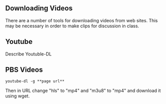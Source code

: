 ## Downloading Videos

There are a number of tools for downloading videos from web sites. This may be
necessary in order to make clips for discussion in class.

## Youtube

Describe Youtuble-DL

## PBS Videos

    youtube-dl -g **page url**

Then in URL change "hls" to "mp4" and "m3u8" to "mp4" and download it using wget.

